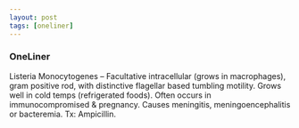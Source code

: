 ```yaml
---
layout: post
tags: [oneliner]
---
```



### OneLiner

Listeria Monocytogenes – Facultative intracellular (grows in macrophages), gram positive rod, with distinctive flagellar based tumbling motility. Grows well in cold temps (refrigerated foods). Often occurs in immunocompromised & pregnancy. Causes meningitis, meningoencephalitis or bacteremia. Tx: Ampicillin.
